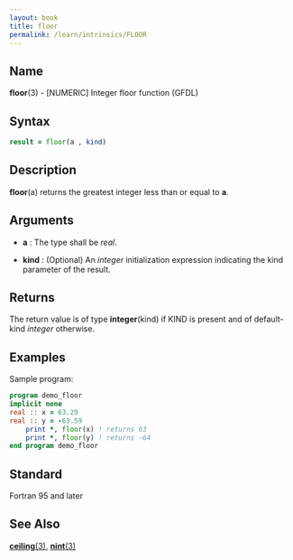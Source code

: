 ```yaml
---
layout: book
title: floor
permalink: /learn/intrinsics/FLOOR
---
```

## __Name__

__floor__(3) - \[NUMERIC\] Integer floor function
(GFDL)

## __Syntax__
```fortran
result = floor(a , kind)
```

## __Description__

__floor__(a) returns the greatest integer less than or equal to __a__.

## __Arguments__

  - __a__
    : The type shall be _real_.

  - __kind__
    : (Optional) An _integer_ initialization expression indicating the kind
    parameter of the result.

## __Returns__

The return value is of type __integer__(kind) if KIND is present and of
default-kind _integer_ otherwise.

## __Examples__

Sample program:

```fortran
program demo_floor
implicit none
real :: x = 63.29
real :: y = -63.59
    print *, floor(x) ! returns 63
    print *, floor(y) ! returns -64
end program demo_floor
```

## __Standard__

Fortran 95 and later

## __See Also__

[__ceiling__(3)](CEILING),
[__nint__(3)](NINT)
